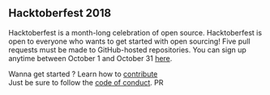 ## Hacktoberfest 2018

Hacktoberfest is a month-long celebration of open source.
Hacktoberfest is open to everyone who wants to get started with open sourcing!
Five pull requests must be made to GitHub-hosted repositories.
You can sign up anytime between October 1 and October 31 [here](https://hacktoberfest.digitalocean.com/).

Wanna get started ? Learn how to [contribute](https://github.com/Deepak345/Hacktoberfest_2k18/blob/master/CONTRIBUTING.md)  
Just be sure to follow the [code of conduct](https://github.com/Deepak345/Hacktoberfest_2k18/blob/master/CODE_OF_CONDUCT.md).
PR
